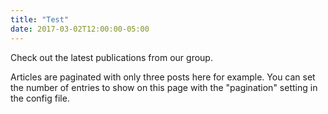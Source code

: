 ```yaml
---
title: "Test"
date: 2017-03-02T12:00:00-05:00
---
```

Check out the latest publications from our group. 

Articles are paginated with only three posts here for example. You can set the number of entries to show on this page with the "pagination" setting in the config file.